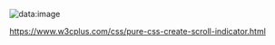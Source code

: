 ![data:image](https://www.w3cplus.com/sites/default/files/blogs/2016/1608/scroll-indicator-1.gif)


https://www.w3cplus.com/css/pure-css-create-scroll-indicator.html